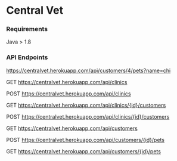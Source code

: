 # Central Vet

### Requirements

Java > 1.8



### API Endpoints
https://centralvet.herokuapp.com/api/customers/4/pets?name=chi

GET https://centralvet.herokuapp.com/api/clinics

POST https://centralvet.herokuapp.com/api/clinics

GET https://centralvet.herokuapp.com/api/clinics/{id}/customers

POST https://centralvet.herokuapp.com/api/clinics/{id}/customers

GET https://centralvet.herokuapp.com/api/customers

POST https://centralvet.herokuapp.com/api/customers/{id}/pets

GET https://centralvet.herokuapp.com/api/customers/{id}/pets
